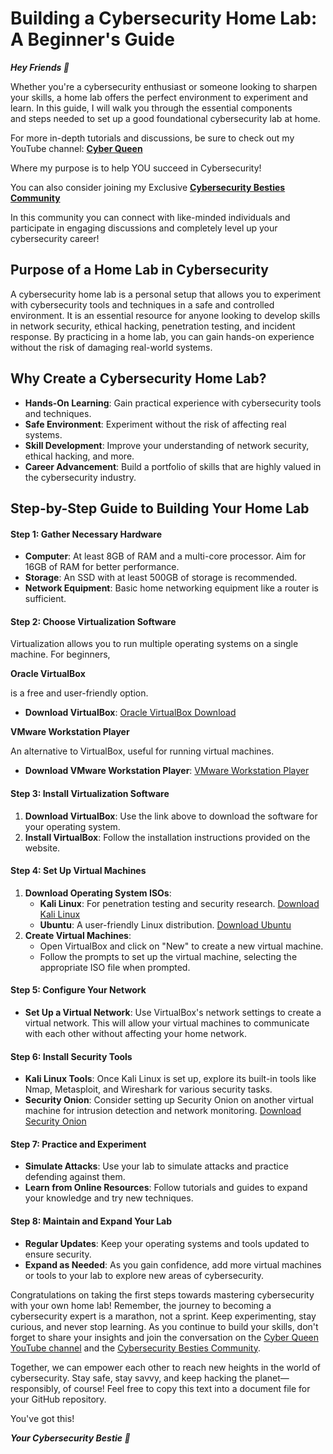 # Building a Cybersecurity Home Lab: A Beginner's Guide

_**Hey Friends 🌸**_

Whether you're a cybersecurity enthusiast or someone looking to sharpen your skills, a home lab offers the perfect environment to experiment and learn. In this guide, I will walk you through the essential components and steps needed to set up a good foundational cybersecurity lab at home.

For more in-depth tutorials and discussions, be sure to check out my YouTube channel: **[Cyber Queen](https://www.youtube.com/@cyber.queen_)** 

Where my purpose is to help YOU succeed in Cybersecurity!

You can also consider joining my Exclusive **[Cybersecurity Besties Community](https://www.skool.com/cyberqueen/about)**

In this community you can connect with like-minded individuals and participate in engaging discussions and completely level up your cybersecurity career! 

## **Purpose of a Home Lab in Cybersecurity**

A cybersecurity home lab is a personal setup that allows you to experiment with cybersecurity tools and techniques in a safe and controlled environment. It is an essential resource for anyone looking to develop skills in network security, ethical hacking, penetration testing, and incident response. By practicing in a home lab, you can gain hands-on experience without the risk of damaging real-world systems.

## **Why Create a Cybersecurity Home Lab?**

- **Hands-On Learning**: Gain practical experience with cybersecurity tools and techniques.
- **Safe Environment**: Experiment without the risk of affecting real systems.
- **Skill Development**: Improve your understanding of network security, ethical hacking, and more.
- **Career Advancement**: Build a portfolio of skills that are highly valued in the cybersecurity industry.

## **Step-by-Step Guide to Building Your Home Lab**

#### **Step 1: Gather Necessary Hardware**

- **Computer**: At least 8GB of RAM and a multi-core processor. Aim for 16GB of RAM for better performance.
- **Storage**: An SSD with at least 500GB of storage is recommended.
- **Network Equipment**: Basic home networking equipment like a router is sufficient.

#### **Step 2: Choose Virtualization Software**

Virtualization allows you to run multiple operating systems on a single machine. For beginners,

**Oracle VirtualBox**

is a free and user-friendly option.

- **Download VirtualBox**: [Oracle VirtualBox Download](https://www.virtualbox.org/wiki/Downloads)

**VMware Workstation Player** 

An alternative to VirtualBox, useful for running virtual machines. 

- **Download VMware Workstation Player**: [VMware Workstation Player](https://www.vmware.com/products/workstation-player.html)

#### **Step 3: Install Virtualization Software**

1. **Download VirtualBox**: Use the link above to download the software for your operating system.
2. **Install VirtualBox**: Follow the installation instructions provided on the website.

#### **Step 4: Set Up Virtual Machines**

1. **Download Operating System ISOs**:
    - **Kali Linux**: For penetration testing and security research. [Download Kali Linux](https://www.kali.org/get-kali/)
    - **Ubuntu**: A user-friendly Linux distribution. [Download Ubuntu](https://ubuntu.com/download/desktop)
2. **Create Virtual Machines**:
    - Open VirtualBox and click on "New" to create a new virtual machine.
    - Follow the prompts to set up the virtual machine, selecting the appropriate ISO file when prompted.

#### **Step 5: Configure Your Network**

- **Set Up a Virtual Network**: Use VirtualBox's network settings to create a virtual network. This will allow your virtual machines to communicate with each other without affecting your home network.

#### **Step 6: Install Security Tools**

- **Kali Linux Tools**: Once Kali Linux is set up, explore its built-in tools like Nmap, Metasploit, and Wireshark for various security tasks.
- **Security Onion**: Consider setting up Security Onion on another virtual machine for intrusion detection and network monitoring. [Download Security Onion](https://github.com/Security-Onion-Solutions/securityonion/releases)

#### **Step 7: Practice and Experiment**

- **Simulate Attacks**: Use your lab to simulate attacks and practice defending against them.
- **Learn from Online Resources**: Follow tutorials and guides to expand your knowledge and try new techniques.

#### **Step 8: Maintain and Expand Your Lab**

- **Regular Updates**: Keep your operating systems and tools updated to ensure security.
- **Expand as Needed**: As you gain confidence, add more virtual machines or tools to your lab to explore new areas of cybersecurity.

Congratulations on taking the first steps towards mastering cybersecurity with your own home lab! Remember, the journey to becoming a cybersecurity expert is a marathon, not a sprint. Keep experimenting, stay curious, and never stop learning. As you continue to build your skills, don't forget to share your insights and join the conversation on the [Cyber Queen YouTube channel](https://www.youtube.com/@cyber.queen_) and the [Cybersecurity Besties Community](https://www.skool.com/cyberqueen/about). 

Together, we can empower each other to reach new heights in the world of cybersecurity. Stay safe, stay savvy, and keep hacking the planet—responsibly, of course! Feel free to copy this text into a document file for your GitHub repository.

You've got this! 

_**Your Cybersecurity Bestie 🌸**_
